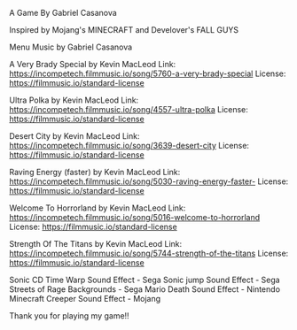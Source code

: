 A Game By Gabriel Casanova

Inspired by Mojang's MINECRAFT and Develover's FALL GUYS

Menu Music by Gabriel Casanova

A Very Brady Special by Kevin MacLeod
Link: https://incompetech.filmmusic.io/song/5760-a-very-brady-special
License: https://filmmusic.io/standard-license

Ultra Polka by Kevin MacLeod
Link: https://incompetech.filmmusic.io/song/4557-ultra-polka
License: https://filmmusic.io/standard-license

Desert City by Kevin MacLeod
Link: https://incompetech.filmmusic.io/song/3639-desert-city
License: https://filmmusic.io/standard-license

Raving Energy (faster) by Kevin MacLeod
Link: https://incompetech.filmmusic.io/song/5030-raving-energy-faster-
License: https://filmmusic.io/standard-license

Welcome To Horrorland by Kevin MacLeod
Link: https://incompetech.filmmusic.io/song/5016-welcome-to-horrorland
License: https://filmmusic.io/standard-license

Strength Of The Titans by Kevin MacLeod
Link: https://incompetech.filmmusic.io/song/5744-strength-of-the-titans
License: https://filmmusic.io/standard-license

Sonic CD Time Warp Sound Effect - Sega
Sonic jump Sound Effect         - Sega
Streets of Rage Backgrounds     - Sega
Mario Death Sound Effect        - Nintendo
Minecraft Creeper Sound Effect  - Mojang

Thank you for playing my game!!
